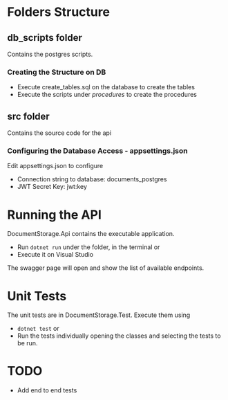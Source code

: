 # Folders Structure

## db_scripts folder

Contains the postgres scripts.

### Creating the Structure on DB
- Execute create_tables.sql on the database to create the tables
- Execute the scripts under _procedures_ to create the procedures

## src folder
Contains the source code for the api

### Configuring the Database Access - appsettings.json
Edit appsettings.json to configure 
- Connection string to database: documents_postgres
- JWT Secret Key: jwt:key

# Running the API
DocumentStorage.Api contains the executable application.

- Run ```dotnet run``` under the folder, in the terminal or
- Execute it on Visual Studio

The swagger page will open and show the list of available endpoints.

# Unit Tests
The unit tests are in DocumentStorage.Test. Execute them using 
- ```dotnet test``` or
- Run the tests individually opening the classes and selecting the tests to be run.

# TODO
- Add end to end tests
